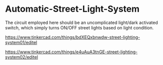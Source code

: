 # Automatic-Street-Light-System
The circuit employed here should be an uncomplicated light/dark activated switch, which simply turns ON/OFF street lights based on light condition.


https://www.tinkercad.com/things/bdXEQxbnwdw-street-lighting-system01/editel

https://www.tinkercad.com/things/e4uAuA3tnGE-street-lighting-system02/editel
